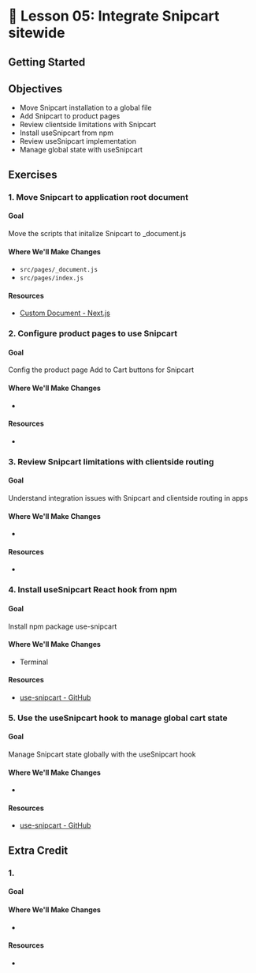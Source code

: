 # 📓 Lesson 05: Integrate Snipcart sitewide


## Getting Started



## Objectives
* Move Snipcart installation to a global file
* Add Snipcart to product pages
* Review clientside limitations with Snipcart
* Install useSnipcart from npm
* Review useSnipcart implementation
* Manage global state with useSnipcart

## Exercises

### 1. Move Snipcart to application root document


#### Goal

Move the scripts that initalize Snipcart to \_document.js

#### Where We'll Make Changes
* `src/pages/_document.js`
* `src/pages/index.js`

#### Resources
* [Custom Document - Next.js](https://nextjs.org/docs/advanced-features/custom-document)

### 2. Configure product pages to use Snipcart


#### Goal

Config the product page Add to Cart buttons for Snipcart

#### Where We'll Make Changes
*

#### Resources
*

### 3. Review Snipcart limitations with clientside routing


#### Goal

Understand integration issues with Snipcart and clientside routing in apps

#### Where We'll Make Changes
*

#### Resources
*

### 4. Install useSnipcart React hook from npm


#### Goal

Install npm package use-snipcart

#### Where We'll Make Changes
* Terminal

#### Resources
* [use-snipcart - GitHub](https://github.com/colbyfayock/use-snipcart)

### 5. Use the useSnipcart hook to manage global cart state


#### Goal

Manage Snipcart state globally with the useSnipcart hook

#### Where We'll Make Changes
*

#### Resources
* [use-snipcart - GitHub](https://github.com/colbyfayock/use-snipcart)


## Extra Credit

### 1.


#### Goal



#### Where We'll Make Changes
*

#### Resources
*
